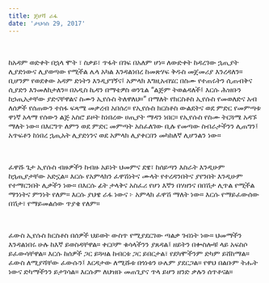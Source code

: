 ```yaml
---
title: ጄሆቫ ራፋ
date: 'ታህሳስ 29, 2017'
---
```


<script>
  import { theme2 } from '../../../../store/themes/theme2.svelte';
  import ArticleHero from '../../../../components/article_components/article_hero.svelte';
  import ArticleHeader from '../../../../components/article_components/article_header.svelte';
</script>

<ArticleHero 
  title={title} 
  date={date}
  subtopic={theme2.subtopics[2]} 
/>

<br />

ከአዳም ወድቀት በኋላ ሞት ፣ ስቃይ፣ ጥፋት በገፍ በአለም ሆነ። ለውድቀት ከዳረገው ኋጢያት ሊያድነውና ሊያወጣው የሚችል ሌላ አካል እንዳልነበረ ከመጽሃፍ ቅዱስ መጀመሪያ እንረዳለን። ቢሆንም የወደቀው አዳም ድነትን እንዲያገኝና፤ አምላክ እግዚአብሄር በስሙ የተጠሩትን ሲጠብቅና ሲያድን እንመለከታለን። በአዲስ ኪዳን በማቴዎስ ወንጌል “ልጅም ትወልዳለች፤ እርሱ ሕዝቡን ከኃጢአታቸው ያድናቸዋልና ስሙን ኢየሱስ ትለዋለህ።” በማለት የክርስቶስ ኢየሱስ የመወለድና አብ ለሰዎች የሰጠውን ተስፋ ፍጻሜ መቃረብ አበሰረ። የኢየሱስ ክርስቶስ ውልደትና ወደ ምድር የመምጣቱ ዋነኛ አላማ የሰውን ልጅ አስሮ ይዞት ከነበረው ሀጢያት ማዳን ነበር። የኢየሱስ የስሙ ትርጓሜ አዳኙ ማለት ነው። በእርግጥ ለምን ወደ ምድር መምጣት አስፈለገው ቢሉ የመጣው ስብራታችንን ሊጠግን፤ አጥፍቶን ከነበረ ኋጢአት ሊያድነንና ወደ አምላክ ሊያቀርበን መካከለኛ ሊሆንልን ነው።

<br />

ፈዋሹ ጌታ ኢየሱስ ብዙዎችን ከብዙ አይነት ህመምና ደዌ፣ ከሰይጣን እስራት እንዲሁም ከኋጢያታቸው አድኗል። እርሱ የአምላክን ፈዋሽነትና ሙላት የተረዳንበትና ያየንበት እንዲሁም የተማርንበት ሊቃችን ነው። በእርሱ ፊት ታላቅና አስፈሪ የሆነ እኛን በሃዘንና በበሽታ ሊጥል የሚችል ማንነትና ምንነት የለም። እርሱ ያህዌ ራፋ ነውና ፦ አምላክ ፈዋሽ ማለት ነው። እርሱ የማይፈውሰው በሽታ፣ የማይመልሰው ጥያቄ የለም።

<br />

ፈውስ ኢየሱስ ክርስቶስ በሰዎች ህይወት ውስጥ የሚያደርገው ጣልቃ ገብነት ነው። ህመማችን እንዳልነበሩ ሁሉ ከእኛ ይወስዳቸዋል። ቀርቦም ቁሳላችንን ያጸዳል፤ ዘይትን በቍስሎቹ ላይ አፍስሶ ይፈውሳቸዋል። እርሱ ከሰዎች ጋር ይጓዛል ከብርቱ ጋር ይበርታል፣ የደካሞችንም ድካም ይሸከማል። ፈውስ ለሚያሻቸው ፈውሱን፤ እርዳታው ለሚሹቱ በጎነቱን ሁሌም ያደርጋል። የዋህ በልቡም ትሑት ነውና ድካማችንን ይታገሳል። እርሱም ለህዝቡ መጠጊያና ጥላ ይሆን ዘንድ ቃሉን ሰጥቶናል።
